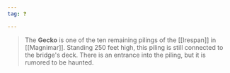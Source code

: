 ```yaml
---
tag: ❓

---
```

> The **Gecko** is one of the ten remaining pilings of the [[Irespan]] in [[Magnimar]]. Standing 250 feet high, this piling is still connected to the bridge's deck. There is an entrance into the piling, but it is rumored to be haunted.








